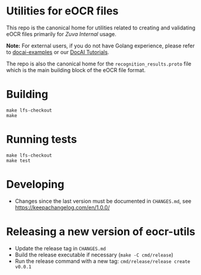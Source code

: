 # Utilities for eOCR files

This repo is the canonical home for utilities related to creating and
validating eOCR files primarily for _Zuva Internal_ usage.

**Note:** For external users, if you do not have Golang experience, please refer to [docai-examples](https://github.com/zuvaai/docai-examples) or our [DocAI Tutorials](https://zuva.ai/documentation/tutorials/). 

The repo is also the canonical home for the `recognition_results.proto` file
which is the main building block of the eOCR file format.

# Building

```
make lfs-checkout
make
```

# Running tests
```
make lfs-checkout
make test
```

# Developing

- Changes since the last version must be documented in `CHANGES.md`, see https://keepachangelog.com/en/1.0.0/

# Releasing a new version of eocr-utils

- Update the release tag in `CHANGES.md`
- Build the release executable if necessary (`make -C cmd/release`)
- Run the release command with a new tag: `cmd/release/release create v0.0.1`
